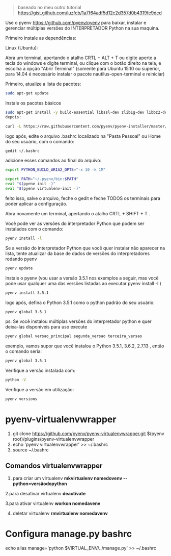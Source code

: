 > baseado no meu outro tutorial https://gist.github.com/luzfcb/1a7f64adf5d12c2d357d0b4319fe9dcd

Use o pyenv https://github.com/pyenv/pyenv para baixar, instalar e gerenciar múltiplas versões do INTERPRETADOR Python na sua maquina.


Primeiro instale as dependências:

Linux (Ubuntu):

Abra um terminal, apertando o atalho CRTL + ALT + T ou digite aperte a tecla do windows e digite terminal, ou clique com o botão direito na tela, e escolha a opção "Abrir Terminal" (somente para Ubuntu 15.10 ou superior, para 14.04 é necessário instalar o pacote nautilus-open-terminal e reiniciar)

Primeiro, atualize a lista de pacotes:

```bash
sudo apt-get update
```
Instale os pacotes básicos

```bash
sudo apt-get install -y build-essential libssl-dev zlib1g-dev libbz2-dev libreadline-dev libsqlite3-dev wget curl llvm gettext libncurses5-dev tk-dev tcl-dev blt-dev libgdbm-dev git python-dev python3-dev aria2
depois:
```

```bash
curl -L https://raw.githubusercontent.com/pyenv/pyenv-installer/master/bin/pyenv-installer | bash
```

logo após, edite o arquivo .bashrc localizado na "Pasta Pessoal" ou Home do seu usuário, com o comando:

```bash
gedit ~/.bashrc
```

adicione esses comandos ao final do arquivo:

```bash
export PYTHON_BUILD_ARIA2_OPTS="-x 10 -k 1M"

export PATH="~/.pyenv/bin:$PATH"
eval "$(pyenv init -)"
eval "$(pyenv virtualenv-init -)"
```

feito isso, salve o arquivo, feche o gedit e feche TODOS os terminais para poder aplicar a configuração.



Abra novamente um terminal, apertando o atalho CRTL + SHIFT + T .



Você pode ver as versões do interpretador Python que podem ser instalados com o comando:

```bash
pyenv install -l
```

Se a versão do interpretador Python que você quer instalar não aparecer na lista, tente atualizar da base de dados de versões do interpretadores rodando pyenv

```bash
pyenv update
```

Instale o pyenv (vou usar a versão 3.5.1 nos exemplos a seguir, mas você pode usar qualquer uma das versões listadas ao executar pyenv install -l )

```bash
pyenv install 3.5.1
```

logo após, defina o Python 3.5.1 como o python padrão do seu usuário:

```bash
pyenv global 3.5.1
```

ps: Se você instalou múltiplas versões do interpretador python e quer deixa-las disponíveis para uso execute

```bash
pyenv global versao_principal segunda_versao terceira_versao
```
exemplo, vamos supor que você instalou o Python 3.5.1, 3.6.2, 2.7.13 , então o comando seria:

```bash
pyenv global 3.5.1
```
Verifique a versão instalada com:

```bash
python -V
```
Verifique a versão em utilização:

```bash
pyenv versions
```

# pyenv-virtualenvwrapper

1. git clone https://github.com/pyenv/pyenv-virtualenvwrapper.git $(pyenv root)/plugins/pyenv-virtualenvwrapper
2. echo 'pyenv virtualenvwrapper' >> ~/.bashrc
3. source ~/.bashrc

## Comandos virtualenvwrapper

1. para criar um virtualenv
**mkvirtualenv nomedovenv --python=versãodopython**

2.para desativar virtualenv
**deactivate**

3.para ativar virtualenv
**workon nomedavenv**

4. deletar virtualenv
**rmvirtualenv nomedavenv**

# Configura manage.py bashrc

echo alias manage='python $VIRTUAL_ENV/../manage.py' >> ~/.bashrc
